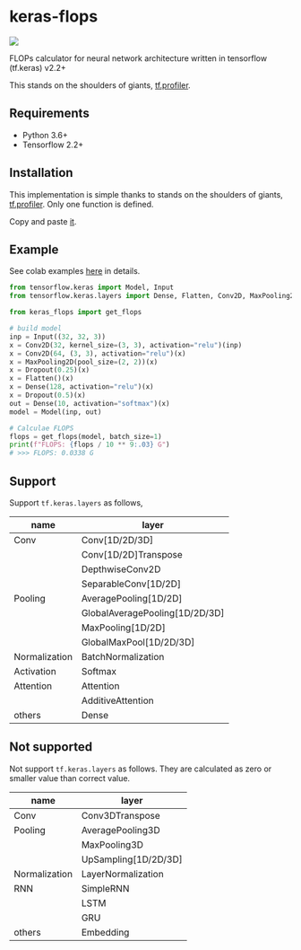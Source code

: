 # keras-flops

![](https://github.com/tokusumi/keras-flops/workflows/Tests/badge.svg)

FLOPs calculator for neural network architecture written in tensorflow (tf.keras) v2.2+

This stands on the shoulders of giants, [tf.profiler](https://www.tensorflow.org/api_docs/python/tf/compat/v1/profiler/Profiler). 

## Requirements

* Python 3.6+
* Tensorflow 2.2+

## Installation

This implementation is simple thanks to stands on the shoulders of giants, [tf.profiler](https://www.tensorflow.org/api_docs/python/tf/compat/v1/profiler/Profiler). Only one function is defined.

Copy and paste [it](https://github.com/tokusumi/keras-flops/blob/master/keras_flops/flops_calculation.py).

## Example

See colab examples [here](https://github.com/tokusumi/keras-flops/tree/master/notebooks) in details.

```python
from tensorflow.keras import Model, Input
from tensorflow.keras.layers import Dense, Flatten, Conv2D, MaxPooling2D, Dropout

from keras_flops import get_flops

# build model
inp = Input((32, 32, 3))
x = Conv2D(32, kernel_size=(3, 3), activation="relu")(inp)
x = Conv2D(64, (3, 3), activation="relu")(x)
x = MaxPooling2D(pool_size=(2, 2))(x)
x = Dropout(0.25)(x)
x = Flatten()(x)
x = Dense(128, activation="relu")(x)
x = Dropout(0.5)(x)
out = Dense(10, activation="softmax")(x)
model = Model(inp, out)

# Calculae FLOPS
flops = get_flops(model, batch_size=1)
print(f"FLOPS: {flops / 10 ** 9:.03} G")
# >>> FLOPS: 0.0338 G
```

## Support

Support `tf.keras.layers` as follows,

| name | layer | 
| -- | -- |
| Conv | Conv[1D/2D/3D]|
| | Conv[1D/2D]Transpose |
| | DepthwiseConv2D |
| | SeparableConv[1D/2D] |
| Pooling | AveragePooling[1D/2D] |
| | GlobalAveragePooling[1D/2D/3D]|
| | MaxPooling[1D/2D] |
| | GlobalMaxPool[1D/2D/3D] |
| Normalization | BatchNormalization |
| Activation | Softmax |
| Attention | Attention |
| | AdditiveAttention |
| others | Dense |

## Not supported

Not support `tf.keras.layers` as follows. They are calculated as zero or smaller value than correct value.

| name | layer | 
| -- | -- |
| Conv | Conv3DTranspose |
| Pooling | AveragePooling3D |
| | MaxPooling3D |
| | UpSampling[1D/2D/3D] |
| Normalization | LayerNormalization |
| RNN | SimpleRNN |
| | LSTM |
| | GRU |
| others | Embedding |